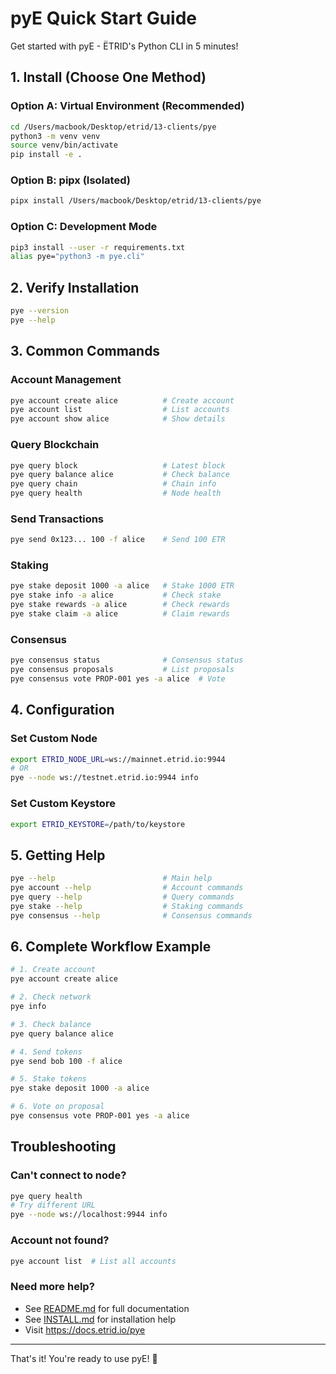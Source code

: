 # pyE Quick Start Guide

Get started with pyE - ËTRID's Python CLI in 5 minutes!

## 1. Install (Choose One Method)

### Option A: Virtual Environment (Recommended)
```bash
cd /Users/macbook/Desktop/etrid/13-clients/pye
python3 -m venv venv
source venv/bin/activate
pip install -e .
```

### Option B: pipx (Isolated)
```bash
pipx install /Users/macbook/Desktop/etrid/13-clients/pye
```

### Option C: Development Mode
```bash
pip3 install --user -r requirements.txt
alias pye="python3 -m pye.cli"
```

## 2. Verify Installation

```bash
pye --version
pye --help
```

## 3. Common Commands

### Account Management
```bash
pye account create alice          # Create account
pye account list                  # List accounts
pye account show alice            # Show details
```

### Query Blockchain
```bash
pye query block                   # Latest block
pye query balance alice           # Check balance
pye query chain                   # Chain info
pye query health                  # Node health
```

### Send Transactions
```bash
pye send 0x123... 100 -f alice    # Send 100 ETR
```

### Staking
```bash
pye stake deposit 1000 -a alice   # Stake 1000 ETR
pye stake info -a alice           # Check stake
pye stake rewards -a alice        # Check rewards
pye stake claim -a alice          # Claim rewards
```

### Consensus
```bash
pye consensus status              # Consensus status
pye consensus proposals           # List proposals
pye consensus vote PROP-001 yes -a alice  # Vote
```

## 4. Configuration

### Set Custom Node
```bash
export ETRID_NODE_URL=ws://mainnet.etrid.io:9944
# OR
pye --node ws://testnet.etrid.io:9944 info
```

### Set Custom Keystore
```bash
export ETRID_KEYSTORE=/path/to/keystore
```

## 5. Getting Help

```bash
pye --help                        # Main help
pye account --help                # Account commands
pye query --help                  # Query commands
pye stake --help                  # Staking commands
pye consensus --help              # Consensus commands
```

## 6. Complete Workflow Example

```bash
# 1. Create account
pye account create alice

# 2. Check network
pye info

# 3. Check balance
pye query balance alice

# 4. Send tokens
pye send bob 100 -f alice

# 5. Stake tokens
pye stake deposit 1000 -a alice

# 6. Vote on proposal
pye consensus vote PROP-001 yes -a alice
```

## Troubleshooting

### Can't connect to node?
```bash
pye query health
# Try different URL
pye --node ws://localhost:9944 info
```

### Account not found?
```bash
pye account list  # List all accounts
```

### Need more help?
- See [README.md](README.md) for full documentation
- See [INSTALL.md](INSTALL.md) for installation help
- Visit https://docs.etrid.io/pye

---

That's it! You're ready to use pyE! 🚀
